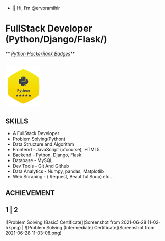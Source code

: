 - 👋 Hi, I’m @ervoramihir

# FullStack Developer (Python/Django/Flask/)


###### **  [Python HackerRank Badges](https://www.hackerrank.com/mihirvora)**
![Python HackerRank Badge](Screenshot_from_2021-06-28_11-08-50-removebg-preview.png?raw=true)

## SKILLS
 
  - A FullStack Developer 
  - Problem Solving(Python)
  - Data Structure  and Algorithm
  - Frontend - JavaScript (ofcourse), HTML5
  - Backend - Python, Django, Flask
  - Database - MySQL
  - Dev Tools - Git And Github
  - Data Analytics - Numpy, pandas, Matplotlib
  - Web Scraping - ( Request, Beautiful Soup) etc... 

## ACHIEVEMENT

1  |  2
--------------------------------------------------------------------------------------------

![Problem Solving (Basic) Certificate](Screenshot from 2021-06-28 11-02-57.png)  | ![Problem Solving (Intermediate) Certificate](Screenshot from 2021-06-28 11-03-08.png)

  

